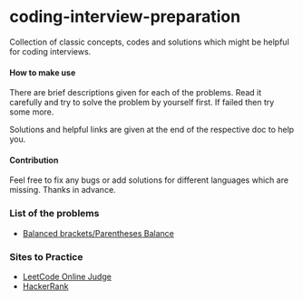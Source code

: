 # coding-interview-preparation
Collection of classic concepts, codes and solutions which might be helpful for coding interviews.

#### How to make use

There are brief descriptions given for each of the problems. Read it carefully and try to solve the problem by yourself first. If failed then try some more.

Solutions and helpful links are given at the end of the respective doc to help you.

#### Contribution

Feel free to fix any bugs or add solutions for different languages which are missing. Thanks in advance.


### List of the problems

- [Balanced brackets/Parentheses Balance](./Data%20Structure/Parentheses-balance)


### Sites to Practice
- [LeetCode Online Judge](https://leetcode.com/)
- [HackerRank](https://www.hackerrank.com/)
